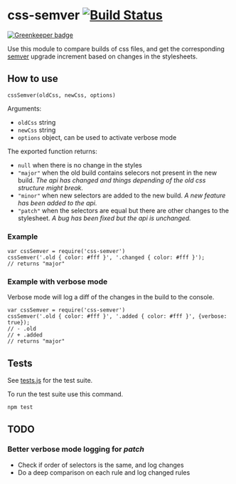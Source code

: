 # css-semver [![Build Status](https://travis-ci.org/svnv/css-semver.svg?branch=master)](https://travis-ci.org/svnv/css-semver)

[![Greenkeeper badge](https://badges.greenkeeper.io/svnv/css-semver.svg)](https://greenkeeper.io/)

Use this module to compare builds of css files, and get the corresponding [semver](http://semver.org/) upgrade increment based on changes in the stylesheets.



## How to use


`cssSemver(oldCss, newCss, options)`

Arguments:

- `oldCss` string 
- `newCss` string 
- `options` object, can be used to activate verbose mode


The exported function returns:

- `null` when there is no change in the styles
- `"major"` when the old build contains selecors not present in the new build. _The api has changed and things depending of the old css structure might break._
- `"minor"` when new selectors are added to the new build. _A new feature has been added to the api._  
- `"patch"` when the selectors are equal but there are other changes to the stylesheet. _A bug has been fixed but the api is unchanged._


### Example

	var cssSemver = require('css-semver')
	cssSemver('.old { color: #fff }', '.changed { color: #fff }');
	// returns "major"

### Example with verbose mode

Verbose mode will log a diff of the changes in the build to the console. 

	var cssSemver = require('css-semver')
	cssSemver('.old { color: #fff }', '.added { color: #fff }', {verbose: true});
	// - .old
	// + .added
	// returns "major"

## Tests

See [tests.js](https://github.com/svnv/css-semver/blob/master/tests.js) for the test suite.

To run the test suite use this command.

	npm test


## TODO

### Better verbose mode logging for _patch_ 

- Check if order of selectors is the same, and log changes
- Do a deep comparison on each rule and log changed rules